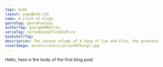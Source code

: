 ```yaml
---
tags: book
layout: pageBook.njk
name: A Clash of Kings
genreTag: genreFantasy
authorTag: georgeRRMartin
serieTag: serieASongOfIceAndFire
bookshelfTag: 
description: The second volume of A Song of Ice and Fire, the greatest fantasy epic of the modern age. GAME OF THRONES is now a major TV series from HBO, featuring a stellar cast.Throughout Westeros, the cold winds are rising.From the ancient citadel of Dragonstone to the forbidding lands of Winterfell, chaos reigns as pretenders to the Iron Throne of the Seven Kingdoms stake their claims through tempest, turmoil and war.As a prophecy of doom cuts across the sky - a comet the colour of blood and flame - five factions struggle for control of a divided land. Brother plots against brother and the dead rise to walk in the night.Against a backdrop of incest, fratricide, alchemy and murder, the price of glory is measured in blood.
coverImage: assets/covers/aClashOfKings.jpg
---
```


Hello, here is the body of the first blog post.